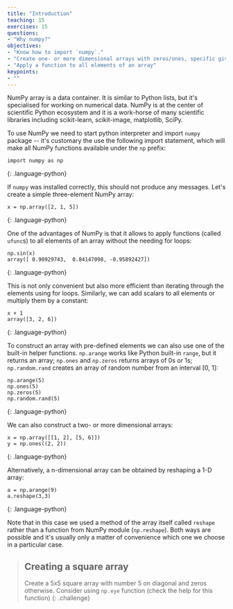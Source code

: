 ```yaml
---
title: "Introduction"
teaching: 15
exercises: 15
questions:
- "Why numpy?"
objectives:
- "Know how to import `numpy`."
- "Create one- or more dimensional arrays with zeros/ones, specific given values, or random values."
- "Apply a function to all elements of an array"
keypoints:
- ""
---
```


NumPy array is a data container. It is similar to Python lists, but it's specialised for working on numerical data. NumPy is at the center of scientific Python ecosystem and it is a work-horse of many scientific libraries including scikit-learn, scikit-image, matplotlib, SciPy.

To use NumPy we need to start python interpreter and import `numpy` package -- it's customary the use the following import statement, which will make all NumPy functions available under the `np` prefix:

~~~
import numpy as np
~~~
{: .language-python}

If `numpy` was installed correctly, this should not produce any messages. Let's create a simple three-element NumPy array:

~~~
x = np.array([2, 1, 5])
~~~
{: .language-python}

One of the advantages of NumPy is that it allows to apply functions (called `ufunc`s) to all elements of an array without the needing for loops:

~~~
np.sin(x)
array([ 0.90929743,  0.84147098, -0.95892427])
~~~
{: .language-python}

This is not only convenient but also more efficient than iterating through the elements using for loops. Similarly, we can add scalars to all elements or multiply them by a constant:


~~~
x + 1
array([3, 2, 6])
~~~
{: .language-python}

To construct an array with pre-defined elements we can also use one of the built-in helper functions. `np.arange` works like Python built-in `range`, but it returns an array; `np.ones` and `np.zeros` returns arrays of 0s or 1s; `np.random.rand` creates an array of random number from an interval [0, 1]:


~~~
np.arange(5)
np.ones(5)
np.zeros(5)
np.random.rand(5)
~~~
{: .language-python}

We can also construct a two- or more dimensional arrays:

~~~
x = np.array([[1, 2], [5, 6]])
y = np.ones((2, 2))

~~~
{: .language-python}

Alternatively, a n-dimensional array can be obtained by reshaping a 1-D array:

~~~
a = np.arange(9)
a.reshape(3,3)
~~~
{: .language-python}

Note that in this case we used a method of the array itself called `reshape` rather than a function from NumPy module (`np.reshape`). Both ways are possible and it's usually only a matter of convenience which one we choose in a particular case.

> ## Creating a square array 
>
> Create a 5x5 square array with number 5 on diagonal and zeros otherwise. Consider using `np.eye` function 
> (check the help for this function)
{: .challenge}


